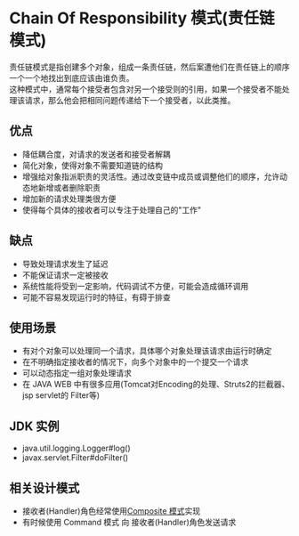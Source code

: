 # Chain Of Responsibility 模式(责任链模式)
责任链模式是指创建多个对象，组成一条责任链，然后案遭他们在责任链上的顺序一个一个地找出到底应该由谁负责。  
这种模式中，通常每个接受者包含对另一个接受则的引用，如果一个接受者不能处理该请求，那么他会把相同问题传递给下一个接受者，以此类推。  
## 优点
- 降低耦合度，对请求的发送者和接受者解耦
- 简化对象，使得对象不需要知道链的结构
- 增强给对象指派职责的灵活性。通过改变链中成员或调整他们的顺序，允许动态地新增或者删除职责
- 增加新的请求处理类很方便
- 使得每个具体的接收者可以专注于处理自己的"工作"
## 缺点
- 导致处理请求发生了延迟
- 不能保证请求一定被接收
- 系统性能将受到一定影响，代码调试不方便，可能会造成循环调用
- 可能不容易发现运行时的特征，有碍于排查
## 使用场景
- 有对个对象可以处理同一个请求，具体哪个对象处理该请求由运行时确定
- 在不明确指定接收者的情况下，向多个对象中的一个提交一个请求
- 可以动态指定一组对象处理请求
- 在 JAVA WEB 中有很多应用(Tomcat对Encoding的处理、Struts2的拦截器、jsp servlet的 Filter等)
## JDK 实例
- java.util.logging.Logger#log()
- javax.servlet.Filter#doFilter()
## 相关设计模式
- 接收者(Handler)角色经常使用[Composite 模式](../composite/composite.md)实现
- 有时候使用 Command 模式 向 接收者(Handler)角色发送请求